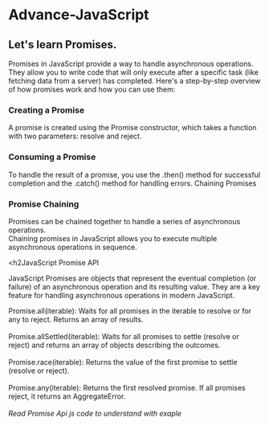 # Advance-JavaScript

<h2>Let's learn Promises.</h2>
Promises in JavaScript provide a way to handle asynchronous operations. 
They allow you to write code that will only execute after a specific task (like fetching data from a server) has completed. 
Here's a step-by-step overview of how promises work and how you can use them:

<h3>Creating a Promise</h3>
A promise is created using the Promise constructor, which takes a function with two parameters: resolve and reject.

<h3>Consuming a Promise</h3>
To handle the result of a promise, you use the .then() method for successful completion and the .catch() method for handling errors.
Chaining Promises

<h3>Promise Chaining</h3>
Promises can be chained together to handle a series of asynchronous operations.<br>
Chaining promises in JavaScript allows you to execute multiple asynchronous operations in sequence.

<h2JavaScript Promise API</h2>

JavaScript Promises are objects that represent the eventual completion (or failure) of an asynchronous operation and its resulting value. They are a key feature for handling asynchronous operations in modern JavaScript.

Promise.all(iterable): Waits for all promises in the iterable to resolve or for any to reject. Returns an array of results.<br>
<br>
Promise.allSettled(iterable): Waits for all promises to settle (resolve or reject) and returns an array of objects describing the outcomes.<br>
<br>
Promise.race(iterable): Returns the value of the first promise to settle (resolve or reject).<br>
<br>
Promise.any(iterable): Returns the first resolved promise. If all promises reject, it returns an AggregateError.<br>
<br>
<i>Read Promise Api js code to understand with exaple <a></a></i>
